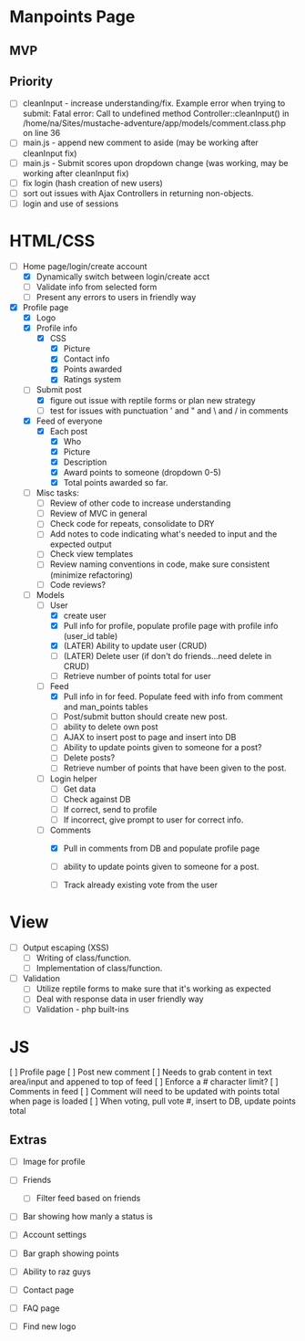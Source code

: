 # Manpoints Page

## MVP

## Priority
- [ ] cleanInput - increase understanding/fix.  Example error when trying to submit: 
Fatal error: Call to undefined method Controller::cleanInput() in /home/na/Sites/mustache-adventure/app/models/comment.class.php on line 36
- [ ] main.js - append new comment to aside (may be working after cleanInput fix)
- [ ] main.js - Submit scores upon dropdown change (was working, may be working after cleanInput fix)
- [ ] fix login (hash creation of new users)
- [ ] sort out issues with Ajax Controllers in returning non-objects.
- [ ] login and use of sessions

# HTML/CSS
- [ ] Home page/login/create account
  - [X] Dynamically switch between login/create acct
  - [ ] Validate info from selected form
  - [ ] Present any errors to users in friendly way
- [x] Profile page
  - [x] Logo
  - [x] Profile info
    - [x] CSS
      - [x] Picture
      - [x] Contact info
      - [x] Points awarded
      - [x] Ratings system

  - [ ] Submit post
    - [x] figure out issue with reptile forms or plan new strategy
    - [ ] test for issues with punctuation ' and " and \ and / in comments
  - [x] Feed of everyone
    - [x] Each post
      - [x] Who
      - [x] Picture
      - [x] Description
      - [x] Award points to someone (dropdown 0-5)
      - [x] Total points awarded so far.
  
  - [ ] Misc tasks:
    - [ ] Review of other code to increase understanding
    - [ ] Review of MVC in general
    - [ ] Check code for repeats, consolidate to DRY
    - [ ] Add notes to code indicating what's needed to input and the expected output
    - [ ] Check view templates
    - [ ] Review naming conventions in code, make sure consistent (minimize refactoring)
    - [ ] Code reviews?

  - [ ] Models
    - [ ] User
      - [x] create user
      - [x] Pull info for profile, populate profile page with profile info (user_id table)
      - [x] (LATER) Ability to update user (CRUD)
      - [ ] (LATER) Delete user (if don't do friends...need delete in CRUD)
      - [ ] Retrieve number of points total for user
    - [ ] Feed
      - [x] Pull info in for feed.  Populate feed with info from comment and man_points tables
      - [ ] Post/submit button should create new post.
      - [ ] ability to delete own post
      - [ ] AJAX to insert post to page and insert into DB
      - [ ] Ability to update points given to someone for a post?
      - [ ] Delete posts?
      - [ ] Retrieve number of points that have been given to the post.
    - [ ] Login helper
      - [ ] Get data
      - [ ] Check against DB
      - [ ] If correct, send to profile
      - [ ] If incorrect, give prompt to user for correct info.
    - [ ] Comments
      - [x] Pull in comments from DB and populate profile page
      - [ ] ability to update points given to someone for a post.
      - [ ] Track already existing vote from the user


 # View     
  - [ ] Output escaping (XSS)
    - [ ] Writing of class/function.
    - [ ] Implementation of class/function.
    
  - [ ] Validation
    - [ ] Utilize reptile forms to make sure that it's working as expected
    - [ ] Deal with response data in user friendly way
    - [ ] Validation - php built-ins

# JS
  [ ] Profile page
    [ ] Post new comment
      [ ] Needs to grab content in text area/input and appened to top of feed
      [ ] Enforce a # character limit?
    [ ] Comments in feed
      [ ] Comment will need to be updated with points total when page is loaded
      [ ] When voting, pull vote #, insert to DB, update points total




  
## Extras
- [ ] Image for profile
- [ ] Friends
  - [ ] Filter feed based on friends
- [ ] Bar showing how manly a status is
- [ ] Account settings
- [ ] Bar graph showing points
- [ ] Ability to raz guys
- [ ] Contact page
- [ ] FAQ page
- [ ] Find new logo


